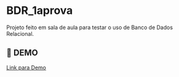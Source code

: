 # BDR_1aprova

Projeto feito em sala de aula para testar o uso de Banco de Dados Relacional.

## 🚀 DEMO

[Link para Demo](https://airworthy-surveys.000webhostapp.com/BDR1aprova/dashboard.html)
